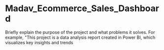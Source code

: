 # Madav_Ecommerce_Sales_Dashboard
Briefly explain the purpose of the project and what problems it solves. For example, "This project is a data analysis report created in Power BI, which visualizes key insights and trends

